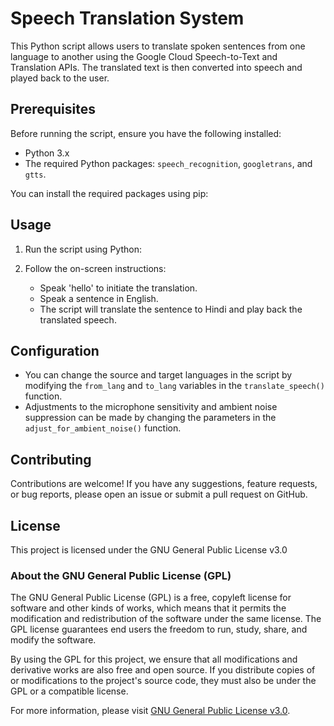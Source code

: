 # Speech Translation System

This Python script allows users to translate spoken sentences from one language to another using the Google Cloud Speech-to-Text and Translation APIs. The translated text is then converted into speech and played back to the user.

## Prerequisites

Before running the script, ensure you have the following installed:

- Python 3.x
- The required Python packages: `speech_recognition`, `googletrans`, and `gtts`.

You can install the required packages using pip:


## Usage

1. Run the script using Python:


2. Follow the on-screen instructions:
   - Speak 'hello' to initiate the translation.
   - Speak a sentence in English.
   - The script will translate the sentence to Hindi and play back the translated speech.

## Configuration

- You can change the source and target languages in the script by modifying the `from_lang` and `to_lang` variables in the `translate_speech()` function.
- Adjustments to the microphone sensitivity and ambient noise suppression can be made by changing the parameters in the `adjust_for_ambient_noise()` function.

## Contributing

Contributions are welcome! If you have any suggestions, feature requests, or bug reports, please open an issue or submit a pull request on GitHub.

## License

This project is licensed under the GNU General Public License v3.0 
### About the GNU General Public License (GPL)

The GNU General Public License (GPL) is a free, copyleft license for software and other kinds of works, which means that it permits the modification and redistribution of the software under the same license. The GPL license guarantees end users the freedom to run, study, share, and modify the software.

By using the GPL for this project, we ensure that all modifications and derivative works are also free and open source. If you distribute copies of or modifications to the project's source code, they must also be under the GPL or a compatible license.

For more information, please visit [GNU General Public License v3.0](https://www.gnu.org/licenses/gpl-3.0.html).

